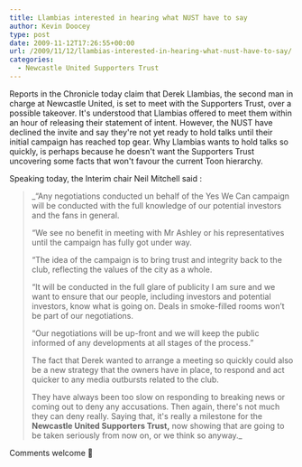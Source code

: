 ```yaml
---
title: Llambias interested in hearing what NUST have to say
author: Kevin Doocey
type: post
date: 2009-11-12T17:26:55+00:00
url: /2009/11/12/llambias-interested-in-hearing-what-nust-have-to-say/
categories:
  - Newcastle United Supporters Trust
---
```


Reports in the Chronicle today claim that Derek Llambias, the second man in charge at Newcastle United, is set to meet with the Supporters Trust, over a possible takeover. It's understood that Llambias offered to meet them within an hour of releasing their statement of intent. However, the NUST have declined the invite and say they're not yet ready to hold talks until their initial  campaign has reached top gear. Why Llambias wants to hold talks so quickly, is perhaps because he doesn't want the Supporters Trust uncovering some facts that won't favour the current Toon hierarchy.

Speaking today, the Interim chair Neil Mitchell said :

> _“Any negotiations conducted un behalf of the Yes We Can campaign will be conducted with the full knowledge of our potential investors and the fans in general.
>
> “We see no benefit in meeting with Mr Ashley or his representatives until the campaign has fully got under way.
>
> “The idea of the campaign is to bring trust and integrity back to the club, reflecting the values of the city as a whole.
>
> “It will be conducted in the full glare of publicity I am sure and we want to ensure that our people, including investors and potential investors, know what is going on. Deals in smoke-filled rooms won’t be part of our negotiations.
>
> “Our negotiations will be up-front and we will keep the public informed of any developments at all stages of the process.”
>
> The fact that Derek wanted to arrange a meeting so quickly could also be a new strategy that the owners have in place, to respond and act quicker to any media outbursts related to the club.
>
> They have always been too slow on responding to breaking news or coming out to deny any accusations. Then again, there's not much they can deny really. Saying that, it's really a milestone for the **Newcastle United Supporters Trust,** now showing that are going to be taken seriously from now on, or we think so anyway._
>

Comments welcome 🙂
